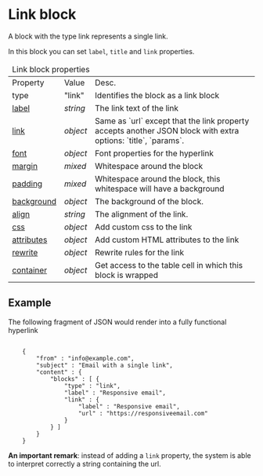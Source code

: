 Link block
==========

A block with the type link represents a single link. 

In this block you can set `label`, `title` and `link` properties. 

<table class="info">
        <thead>
            <tr>
                <td colspan="3">Link block properties</td>
            </tr>
        </thead>
        <tbody>
            <tr class="thead">
                <td>Property</td>
                <td>Value</td>
                <td>Desc.</td>
            </tr>
            <tr>
                <td>type</td>
                <td>"link"</td>
                <td>Identifies the block as a link block</td>
            </tr>
            <tr>
                <td><a href="/support/json/property-link-label">label</a></td>
                <td><em>string</em></td>
                <td>The link text of the link</td>
            </tr>
            <tr>
                <td><a href="/support/json/property-link">link</a></td>
                <td><em>object</em></td>
                <td>Same as `url` except that the link property accepts another JSON block
                    with extra options: `title`, `params`. 
                </td>
            </tr>
            <tr>
                <td><a href="/support/json/property-font">font</a></td>
                <td><em>object</em></td>
                <td>Font properties for the hyperlink</td>
            </tr>
            <tr>
                <td><a href="/support/json/property-margin">margin</a></td>
                <td><em>mixed</em></td>
                <td>Whitespace around the block</td>
            </tr>
            <tr>
                <td><a href="/support/json/property-padding">padding</a></td>
                <td><em>mixed</em></td>
                <td>Whitespace around the block, this whitespace will have a background</td>
            </tr>
            <tr>
                <td><a href="/support/json/property-background">background</a></td>
                <td><em>object</em></td>
                <td>The background of the block.</td>
            </tr>
            <tr>
                <td><a href="/support/json/property-align">align</a></td>
                <td><em>string</em></td>
                <td>The alignment of the link.</td>
            </tr>
            <tr>
                <td><a href="/support/json/property-css">css</a></td>
                <td><em>object</em></td>
                <td>Add custom css to the link</td>
            </tr>
            <tr>
                <td><a href="/support/json/property-attributes">attributes</a></td>
                <td><em>object</em></td>
                <td>Add custom HTML attributes to the link</td>
            </tr>
            <tr>
                <td><a href="/support/json/property-rewrite">rewrite</a></td>
                <td><em>object</em></td>
                <td>Rewrite rules for the link</td>
            </tr>
            <tr>
                <td><a href="/support/json/property-container">container</a></td>
                <td><em>object</em></td>
                <td>Get access to the table cell in which this block is wrapped</td>
            </tr>
        </tbody>
</table>

## Example

The following fragment of JSON would render into a fully functional hyperlink
<pre><code>
    {
        "from" : "info@example.com",
        "subject" : "Email with a single link",
        "content" : {
            "blocks" : [ {
                "type" : "link",
                "label" : "Responsive email",
                "link" : {
                    "label" : "Responsive email",
                    "url" : "https://responsiveemail.com"
                }
            } ]
        }
    }
</code></pre>
**An important remark**: instead of adding a `link` property, the system is
able to interpret correctly a string containing the url.
